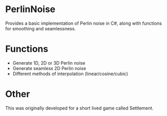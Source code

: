 PerlinNoise
===========

Provides a basic implementation of Perlin noise in C#, along with functions for smoothing and seamlessness.

Functions
=========

* Generate 1D, 2D or 3D Perlin noise
* Generate seamless 2D Perlin noise
* Different methods of interpolation (linear/cosine/cubic)

Other
=====

This was originally developed for a short lived game called Settlement.
